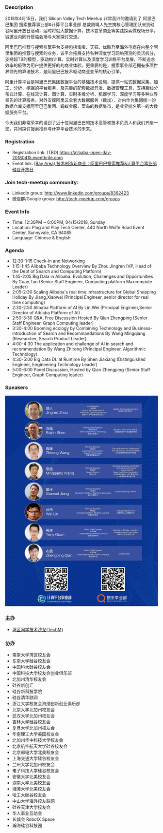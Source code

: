 ### Description
2018年4月15日，我们 Silicon Valley Tech Meetup 非常高兴的邀请到了 阿里巴巴集团 搜索推荐事业部&计算平台事业部 总裁周靖人先生携核心管理团队来到硅谷阿里开放日活动，届时将就大数据计算，技术变革商业等实践探索做现场分享，诚邀业内同行莅临会场与大家探讨交流。

阿里巴巴推荐与搜索引擎平台支持包括淘宝、天猫、优酷乃至海外电商在内整个阿里集团的推荐与搜索的业务，该平台拓展支持各种深度学习网络预测的灵活拆分，支持超TB的模型，驱动构计算、实时计算以及深度学习训练平台发展，不断追求效率的极致为用户提供更好的的商业体验。更重要的是，搜索事业部还拥有多项世界领先的算法技术，是阿里巴巴技术驱动商业变革的核心引擎。

阿里计算平台是阿里巴巴集团数据平台的基础技术设施，提供一站式数据采集、加工、分析、挖掘的平台服务，及完善的配套数据开发、数据管理工具，支持离线分布式计算、在线流计算、图计算、实时多维分析、机器学习、深度学习等多种业界领先的计算服务。对外支撑阿里云全套大数据服务（数加），对内作为集团统一的数据仓库支撑阿里巴巴集团、蚂蚁金服、菜鸟的数据集市，是业界排名第一的大数据服务平台。

今天我们非常荣幸的请到了近十位阿里巴巴的技术高管和技术负责人和我们齐聚一堂，共同探讨搜索推荐与计算平台技术的未来。

### Registration
* Registration link: (TBD) <https://alibaba-open-day-20180415.eventbrite.com>
* Event link: [(Bay Area) 技术创造新商业：阿里巴巴搜索推荐&计算平台事业部硅谷开放日](/bayarea/2018_04_15_Alibaba_Tech_Day_Search_Cloud)

### Join tech-meetup community:
* LinkedIn group: <http://www.linkedin.com/groups/8362423>
* 微信群/Google group: <http://tech-meetup.com/groups>

### Event Info
* Time: 12:30PM ~ 6:00PM, 04/15/2018, Sunday
* Location: Plug and Play Tech Center, 440 North Wolfe Road Event Center, Sunnyvale, CA 94085
* Language: Chinese & English

### Agenda
* 12:30-1:15 Check-In and Networking
* 1:15-1:45 Alibaba Technology Overview By Zhou,Jingren (VP, Head of the Dept of Search and Computing Platform)
* 1:45-2:05 Big Data in Alibaba: Evolution, Challenges and Opportunities By Guan,Tao (Senior Staff Engineer, Computing platform Maxcompute Leader)
* 2:05-2:30 Scaling Alibaba's real time infrastructure for Global Shopping Holiday By Jiang,Xiaowei (Principal Engineer, senior director for real time computing)
* 2:30-2:50 Alibaba Platform of AI By Lin,Wei (Principal Engineer,Senior Director of Albiaba Platform of AI)
* 2:50-3:30 Q&A, Free Discussion Hosted By Qian Zhengping (Senior Staff Engineer, Graph Computing leader)
* 3:30-4:00 Booming ecology by Combining Technology and Business-Introduction of Search and Recommandations	By Wang Mingqiang (Researcher, Search Product Leader)
* 4:00-4:30 The application and challenge of AI in search and recommendation By Wang Zhirong (Principal Engineer, Algorithmic Technology)
* 4:30-5:00 Big Data DL at Runtime By Shen Jiaxiang (Distinguished Engineer, Engineering Technology Leader)
* 5:00-6:00 Panel Discussion, Hosted by Qian Zhengping (Senior Staff Engineer, Graph Computing leader)

### Speakers
<img src="/static/20180415/alibaba-20180415-speaker-list.jpg"/>

### 主办
* [湾区同学技术沙龙(TechM)](http://tech-meetup.com/)

### 协办
* 南京大学湾区校友会
* 东南大学硅谷校友会
* 中国科大硅谷校友会
* 中国科技大学校友会创业俱乐部
* 北加州清华校友会
* 硅谷新创汇
* 硅谷新科技学院
* 硅谷清华联网
* 浙江大学校友会海纳创新创业俱乐部
* 北京大学北加州校友会
* 武汉大学北加州校友会
* 吉林大学硅谷校友会
* 复旦大学北加州校友会
* 华南理工大学美国校友会
* 北加州华中科技大学校友会
* 北京航空航天大学硅谷校友会
* 北京邮电大学北美校友会
* 上海交通大学硅谷校友会
* 兰州大学北加州校友会
* 电子科技大学硅谷校友会
* 安徽大学北美校友会
* 湖南大学北美校友会
* 湘潭大学北美校友会
* 哈工大硅谷校友会
* 中山大学海外校友联网
* 硅谷天津大学校友会
* 华人事业互助会
* 长城会 RobotX Space
* 瀚海硅谷科技园
